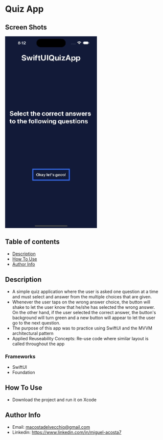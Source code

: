 # Quiz App
## Screen Shots
<img src="https://github.com/MiguelAcostaDelVecchio/QuizApp/blob/main/Gifs/QuizAppMainBranchGif.gif" width="300" height="624" />

## Table of contents
- [Description](https://github.com/MiguelAcostaDelVecchio/QuizApp/edit/main/README.md#description)
- [How To Use](https://github.com/MiguelAcostaDelVecchio/QuizApp/edit/main/README.md#how-to-use)
- [Author Info](https://github.com/MiguelAcostaDelVecchio/QuizApp/edit/main/README.md#author-info)
## Description
- A simple quiz application where the user is asked one question at a time and must select and answer from the multiple choices that are given.
- Whenever the user taps on the wrong answer choice, the button will shake to let the user know that he/she has selected the wrong answer. On the other hand, if the user selected the correct answer, the button's background will turn green and a new button will appear to let the user go to the next question. 
- The purpose of this app was to practice using SwiftUI and the MVVM architectural pattern
- Applied Reuseability Concepts: Re-use code where similar layout is called throughout the app
### Frameworks
- SwiftUI
- Foundation
## How To Use
- Download the project and run it on Xcode
## Author Info
- Email: macostadelvecchio@gmail.com
- Linkedin: https://www.linkedin.com/in/miguel-acosta7
